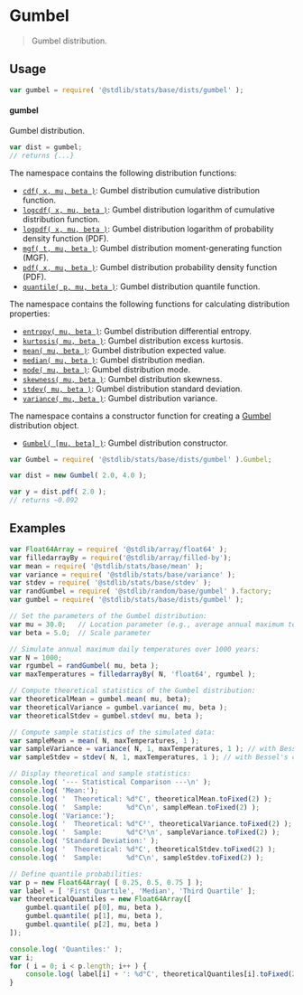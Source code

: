<!--

@license Apache-2.0

Copyright (c) 2018 The Stdlib Authors.

Licensed under the Apache License, Version 2.0 (the "License");
you may not use this file except in compliance with the License.
You may obtain a copy of the License at

   http://www.apache.org/licenses/LICENSE-2.0

Unless required by applicable law or agreed to in writing, software
distributed under the License is distributed on an "AS IS" BASIS,
WITHOUT WARRANTIES OR CONDITIONS OF ANY KIND, either express or implied.
See the License for the specific language governing permissions and
limitations under the License.

-->

# Gumbel

> Gumbel distribution.

<section class="usage">

## Usage

```javascript
var gumbel = require( '@stdlib/stats/base/dists/gumbel' );
```

#### gumbel

Gumbel distribution.

```javascript
var dist = gumbel;
// returns {...}
```

The namespace contains the following distribution functions:

<!-- <toc pattern="*+(cdf|pdf|mgf|quantile)*"> -->

<div class="namespace-toc">

-   <span class="signature">[`cdf( x, mu, beta )`][@stdlib/stats/base/dists/gumbel/cdf]</span><span class="delimiter">: </span><span class="description">Gumbel distribution cumulative distribution function.</span>
-   <span class="signature">[`logcdf( x, mu, beta )`][@stdlib/stats/base/dists/gumbel/logcdf]</span><span class="delimiter">: </span><span class="description">Gumbel distribution logarithm of cumulative distribution function.</span>
-   <span class="signature">[`logpdf( x, mu, beta )`][@stdlib/stats/base/dists/gumbel/logpdf]</span><span class="delimiter">: </span><span class="description">Gumbel distribution logarithm of probability density function (PDF).</span>
-   <span class="signature">[`mgf( t, mu, beta )`][@stdlib/stats/base/dists/gumbel/mgf]</span><span class="delimiter">: </span><span class="description">Gumbel distribution moment-generating function (MGF).</span>
-   <span class="signature">[`pdf( x, mu, beta )`][@stdlib/stats/base/dists/gumbel/pdf]</span><span class="delimiter">: </span><span class="description">Gumbel distribution probability density function (PDF).</span>
-   <span class="signature">[`quantile( p, mu, beta )`][@stdlib/stats/base/dists/gumbel/quantile]</span><span class="delimiter">: </span><span class="description">Gumbel distribution quantile function.</span>

</div>

<!-- </toc> -->

The namespace contains the following functions for calculating distribution properties:

<!-- <toc pattern="*+(entropy|kurtosis|mean|median|mode|skewness|stdev|variance)*"> -->

<div class="namespace-toc">

-   <span class="signature">[`entropy( mu, beta )`][@stdlib/stats/base/dists/gumbel/entropy]</span><span class="delimiter">: </span><span class="description">Gumbel distribution differential entropy.</span>
-   <span class="signature">[`kurtosis( mu, beta )`][@stdlib/stats/base/dists/gumbel/kurtosis]</span><span class="delimiter">: </span><span class="description">Gumbel distribution excess kurtosis.</span>
-   <span class="signature">[`mean( mu, beta )`][@stdlib/stats/base/dists/gumbel/mean]</span><span class="delimiter">: </span><span class="description">Gumbel distribution expected value.</span>
-   <span class="signature">[`median( mu, beta )`][@stdlib/stats/base/dists/gumbel/median]</span><span class="delimiter">: </span><span class="description">Gumbel distribution median.</span>
-   <span class="signature">[`mode( mu, beta )`][@stdlib/stats/base/dists/gumbel/mode]</span><span class="delimiter">: </span><span class="description">Gumbel distribution mode.</span>
-   <span class="signature">[`skewness( mu, beta )`][@stdlib/stats/base/dists/gumbel/skewness]</span><span class="delimiter">: </span><span class="description">Gumbel distribution skewness.</span>
-   <span class="signature">[`stdev( mu, beta )`][@stdlib/stats/base/dists/gumbel/stdev]</span><span class="delimiter">: </span><span class="description">Gumbel distribution standard deviation.</span>
-   <span class="signature">[`variance( mu, beta )`][@stdlib/stats/base/dists/gumbel/variance]</span><span class="delimiter">: </span><span class="description">Gumbel distribution variance.</span>

</div>

<!-- </toc> -->

The namespace contains a constructor function for creating a [Gumbel][gumbel-distribution] distribution object.

<!-- <toc pattern="*ctor*"> -->

<div class="namespace-toc">

-   <span class="signature">[`Gumbel( [mu, beta] )`][@stdlib/stats/base/dists/gumbel/ctor]</span><span class="delimiter">: </span><span class="description">Gumbel distribution constructor.</span>

</div>

<!-- </toc> -->

```javascript
var Gumbel = require( '@stdlib/stats/base/dists/gumbel' ).Gumbel;

var dist = new Gumbel( 2.0, 4.0 );

var y = dist.pdf( 2.0 );
// returns ~0.092
```

</section>

<!-- /.usage -->

<section class="examples">

## Examples

<!-- TODO: better examples -->

<!-- eslint no-undef: "error" -->

```javascript
var Float64Array = require( '@stdlib/array/float64' );
var filledarrayBy = require('@stdlib/array/filled-by');
var mean = require( '@stdlib/stats/base/mean' );
var variance = require( '@stdlib/stats/base/variance' );
var stdev = require( '@stdlib/stats/base/stdev' );
var randGumbel = require( '@stdlib/random/base/gumbel' ).factory;
var gumbel = require( '@stdlib/stats/base/dists/gumbel' );

// Set the parameters of the Gumbel distribution:
var mu = 30.0;   // Location parameter (e.g., average annual maximum temperature in °C)
var beta = 5.0;  // Scale parameter

// Simulate annual maximum daily temperatures over 1000 years:
var N = 1000;
var rgumbel = randGumbel( mu, beta );
var maxTemperatures = filledarrayBy( N, 'float64', rgumbel );

// Compute theoretical statistics of the Gumbel distribution:
var theoreticalMean = gumbel.mean( mu, beta);
var theoreticalVariance = gumbel.variance( mu, beta );
var theoreticalStdev = gumbel.stdev( mu, beta );

// Compute sample statistics of the simulated data:
var sampleMean = mean( N, maxTemperatures, 1 );
var sampleVariance = variance( N, 1, maxTemperatures, 1 ); // with Bessel's correction
var sampleStdev = stdev( N, 1, maxTemperatures, 1 ); // with Bessel's correction

// Display theoretical and sample statistics:
console.log( '--- Statistical Comparison ---\n' );
console.log( 'Mean:');
console.log( '  Theoretical: %d°C', theoreticalMean.toFixed(2) );
console.log( '  Sample:      %d°C\n', sampleMean.toFixed(2) );
console.log( 'Variance:');
console.log( '  Theoretical: %d°C²', theoreticalVariance.toFixed(2) );
console.log( '  Sample:      %d°C²\n', sampleVariance.toFixed(2) );
console.log( 'Standard Deviation:' );
console.log( '  Theoretical: %d°C', theoreticalStdev.toFixed(2) );
console.log( '  Sample:      %d°C\n', sampleStdev.toFixed(2) );

// Define quantile probabilities:
var p = new Float64Array( [ 0.25, 0.5, 0.75 ] );
var label = [ 'First Quartile', 'Median', 'Third Quartile' ];
var theoreticalQuantiles = new Float64Array([
    gumbel.quantile( p[0], mu, beta ),
    gumbel.quantile( p[1], mu, beta ),
    gumbel.quantile( p[2], mu, beta )
]);

console.log( 'Quantiles:' );
var i;
for ( i = 0; i < p.length; i++ ) {
    console.log( label[i] + ': %d°C', theoreticalQuantiles[i].toFixed(2) );
}
```

</section>

<!-- /.examples -->

<!-- Section for related `stdlib` packages. Do not manually edit this section, as it is automatically populated. -->

<section class="related">

</section>

<!-- /.related -->

<!-- Section for all links. Make sure to keep an empty line after the `section` element and another before the `/section` close. -->

<section class="links">

[gumbel-distribution]: https://en.wikipedia.org/wiki/Gumbel_distribution

<!-- <toc-links> -->

[@stdlib/stats/base/dists/gumbel/ctor]: https://github.com/stdlib-js/stats/tree/main/base/dists/gumbel/ctor

[@stdlib/stats/base/dists/gumbel/entropy]: https://github.com/stdlib-js/stats/tree/main/base/dists/gumbel/entropy

[@stdlib/stats/base/dists/gumbel/kurtosis]: https://github.com/stdlib-js/stats/tree/main/base/dists/gumbel/kurtosis

[@stdlib/stats/base/dists/gumbel/mean]: https://github.com/stdlib-js/stats/tree/main/base/dists/gumbel/mean

[@stdlib/stats/base/dists/gumbel/median]: https://github.com/stdlib-js/stats/tree/main/base/dists/gumbel/median

[@stdlib/stats/base/dists/gumbel/mode]: https://github.com/stdlib-js/stats/tree/main/base/dists/gumbel/mode

[@stdlib/stats/base/dists/gumbel/skewness]: https://github.com/stdlib-js/stats/tree/main/base/dists/gumbel/skewness

[@stdlib/stats/base/dists/gumbel/stdev]: https://github.com/stdlib-js/stats/tree/main/base/dists/gumbel/stdev

[@stdlib/stats/base/dists/gumbel/variance]: https://github.com/stdlib-js/stats/tree/main/base/dists/gumbel/variance

[@stdlib/stats/base/dists/gumbel/cdf]: https://github.com/stdlib-js/stats/tree/main/base/dists/gumbel/cdf

[@stdlib/stats/base/dists/gumbel/logcdf]: https://github.com/stdlib-js/stats/tree/main/base/dists/gumbel/logcdf

[@stdlib/stats/base/dists/gumbel/logpdf]: https://github.com/stdlib-js/stats/tree/main/base/dists/gumbel/logpdf

[@stdlib/stats/base/dists/gumbel/mgf]: https://github.com/stdlib-js/stats/tree/main/base/dists/gumbel/mgf

[@stdlib/stats/base/dists/gumbel/pdf]: https://github.com/stdlib-js/stats/tree/main/base/dists/gumbel/pdf

[@stdlib/stats/base/dists/gumbel/quantile]: https://github.com/stdlib-js/stats/tree/main/base/dists/gumbel/quantile

<!-- </toc-links> -->

</section>

<!-- /.links -->
